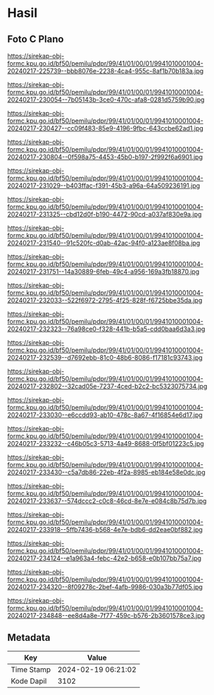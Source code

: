 # Hasil

## Foto C Plano

https://sirekap-obj-formc.kpu.go.id/bf50/pemilu/pdpr/99/41/01/00/01/9941010001004-20240217-225739--bbb8076e-2238-4ca4-955c-8af1b70b183a.jpg

https://sirekap-obj-formc.kpu.go.id/bf50/pemilu/pdpr/99/41/01/00/01/9941010001004-20240217-230054--7b05143b-3ce0-470c-afa8-0281d5759b90.jpg

https://sirekap-obj-formc.kpu.go.id/bf50/pemilu/pdpr/99/41/01/00/01/9941010001004-20240217-230427--cc09f483-85e9-4196-9fbc-643ccbe62ad1.jpg

https://sirekap-obj-formc.kpu.go.id/bf50/pemilu/pdpr/99/41/01/00/01/9941010001004-20240217-230804--0f598a75-4453-45b0-b197-2f992f6a6901.jpg

https://sirekap-obj-formc.kpu.go.id/bf50/pemilu/pdpr/99/41/01/00/01/9941010001004-20240217-231029--b403ffac-f391-45b3-a96a-64a509236191.jpg

https://sirekap-obj-formc.kpu.go.id/bf50/pemilu/pdpr/99/41/01/00/01/9941010001004-20240217-231325--cbd12d0f-b190-4472-90cd-a037af830e9a.jpg

https://sirekap-obj-formc.kpu.go.id/bf50/pemilu/pdpr/99/41/01/00/01/9941010001004-20240217-231540--91c520fc-d0ab-42ac-94f0-a123ae8f08ba.jpg

https://sirekap-obj-formc.kpu.go.id/bf50/pemilu/pdpr/99/41/01/00/01/9941010001004-20240217-231751--14a30889-6feb-49c4-a956-169a3fb18870.jpg

https://sirekap-obj-formc.kpu.go.id/bf50/pemilu/pdpr/99/41/01/00/01/9941010001004-20240217-232033--522f6972-2795-4f25-828f-f6725bbe35da.jpg

https://sirekap-obj-formc.kpu.go.id/bf50/pemilu/pdpr/99/41/01/00/01/9941010001004-20240217-232323--76a98ce0-f328-441b-b5a5-cdd0baa6d3a3.jpg

https://sirekap-obj-formc.kpu.go.id/bf50/pemilu/pdpr/99/41/01/00/01/9941010001004-20240217-232539--d7692ebb-81c0-48b6-8086-f17181c93743.jpg

https://sirekap-obj-formc.kpu.go.id/bf50/pemilu/pdpr/99/41/01/00/01/9941010001004-20240217-232802--32cad05e-7237-4ced-b2c2-bc5323075734.jpg

https://sirekap-obj-formc.kpu.go.id/bf50/pemilu/pdpr/99/41/01/00/01/9941010001004-20240217-233030--e6ccdd93-ab10-478c-8a67-4f16854e6d17.jpg

https://sirekap-obj-formc.kpu.go.id/bf50/pemilu/pdpr/99/41/01/00/01/9941010001004-20240217-233232--c46b05c3-5713-4a49-8688-0f5bf01223c5.jpg

https://sirekap-obj-formc.kpu.go.id/bf50/pemilu/pdpr/99/41/01/00/01/9941010001004-20240217-233430--c5a7db86-22eb-4f2a-8985-eb184e58e0dc.jpg

https://sirekap-obj-formc.kpu.go.id/bf50/pemilu/pdpr/99/41/01/00/01/9941010001004-20240217-233637--574dccc2-c0c8-46cd-8e7e-e084c8b75d7b.jpg

https://sirekap-obj-formc.kpu.go.id/bf50/pemilu/pdpr/99/41/01/00/01/9941010001004-20240217-233918--5ffb7436-b568-4e7e-bdb6-dd2eae0bf882.jpg

https://sirekap-obj-formc.kpu.go.id/bf50/pemilu/pdpr/99/41/01/00/01/9941010001004-20240217-234124--e1a963a4-febc-42e2-b658-e0b107bb75a7.jpg

https://sirekap-obj-formc.kpu.go.id/bf50/pemilu/pdpr/99/41/01/00/01/9941010001004-20240217-234320--8f09278c-2bef-4afb-9986-030a3b77df05.jpg

https://sirekap-obj-formc.kpu.go.id/bf50/pemilu/pdpr/99/41/01/00/01/9941010001004-20240217-234848--ee8d4a8e-7f77-459c-b576-2b3601578ce3.jpg


## Metadata

| Key        | Value               |
| ---------- | ------------------- |
| Time Stamp | 2024-02-19 06:21:02 |
| Kode Dapil | 3102                |



